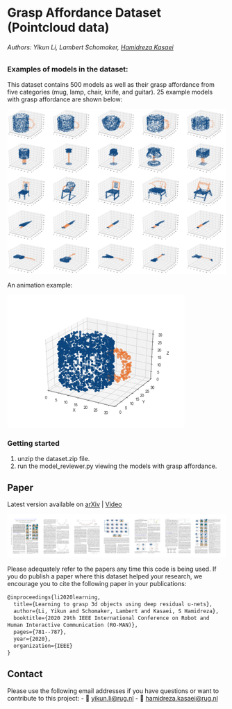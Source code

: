 # Grasp Affordance Dataset (Pointcloud data)


###### Authors: Yikun Li, Lambert Schomaker, [Hamidreza Kasaei](https://hkasaei.github.io/)  
##
### Examples of models in the dataset:

This dataset contains 500 models as well as their grasp affordance from five categories (mug, lamp, chair, knife, and guitar).
25 example models with grasp affordance are shown below:

![Examples](/images/examples.jpg)

An animation example:

![Animation Example](/images/animation.gif)

### Getting started

1. unzip the dataset.zip file.
1. run the model_reviewer.py viewing the models with grasp affordance.

## Paper
Latest version available on [arXiv](https://arxiv.org/abs/2002.03892) | [Video](https://youtu.be/5_yAJCc8owo)

![alt text](paper.png)

Please adequately refer to the papers any time this code is being used. If you do publish a paper where this dataset helped your research, we encourage you to cite the following paper in your publications:

```
@inproceedings{li2020learning,
  title={Learning to grasp 3d objects using deep residual u-nets},
  author={Li, Yikun and Schomaker, Lambert and Kasaei, S Hamidreza},
  booktitle={2020 29th IEEE International Conference on Robot and Human Interactive Communication (RO-MAN)},
  pages={781--787},
  year={2020},
  organization={IEEE}
}
```

## Contact
Please use the following email addresses if you have questions or want to contribute to this project:
	- :email: <yikun.li@rug.nl> 
	- :email: <hamidreza.kasaei@rug.nl> 
